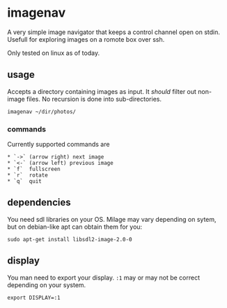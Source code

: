 # imagenav
A very simple image navigator that keeps a control channel open on
stdin. Usefull for exploring images on a romote box over ssh.

Only tested on linux as of today.

## usage

Accepts a directory containing images as input. It *should* filter out
non-image files. No recursion is done into sub-directories.

	imagenav ~/dir/photos/

### commands

Currently supported commands are

	* `->` (arrow right) next image
    * `<-` (arrow left) previous image
	* `f`  fullscreen
	* `r`  rotate
    * `q`  quit

## dependencies

You need sdl libraries on your OS. Milage may vary depending on sytem, but on debian-like apt can obtain them for you: 

	sudo apt-get install libsdl2-image-2.0-0

## display

You man need to export your display. `:1` may or may not be correct
depending on your system.

	export DISPLAY=:1

